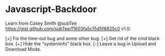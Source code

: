 # Javascript-Backdoor
Learn from  Casey Smith @subTee
https://gist.github.com/subTee/f1603fa5c15d5f8825c0
v1.0:

  [+] Fix the time-out bug and some other bug.
  [+] Get rid of  the cmd black box.
  [+] Hide the "systeminfo" black box.
  [-] Leave a bug in Upload and Download Mode.
